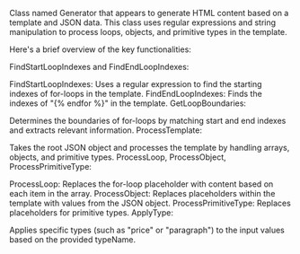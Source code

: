 Class named Generator that appears to generate HTML content based on a template and JSON data. This class uses regular expressions and string manipulation to process loops, objects, and primitive types in the template.

Here's a brief overview of the key functionalities:

FindStartLoopIndexes and FindEndLoopIndexes:

FindStartLoopIndexes: Uses a regular expression to find the starting indexes of for-loops in the template.
FindEndLoopIndexes: Finds the indexes of "{% endfor %}" in the template.
GetLoopBoundaries:

Determines the boundaries of for-loops by matching start and end indexes and extracts relevant information.
ProcessTemplate:

Takes the root JSON object and processes the template by handling arrays, objects, and primitive types.
ProcessLoop, ProcessObject, ProcessPrimitiveType:

ProcessLoop: Replaces the for-loop placeholder with content based on each item in the array.
ProcessObject: Replaces placeholders within the template with values from the JSON object.
ProcessPrimitiveType: Replaces placeholders for primitive types.
ApplyType:

Applies specific types (such as "price" or "paragraph") to the input values based on the provided typeName.